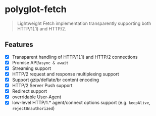# polyglot-fetch

> Lightweight Fetch implementation transparently supporting both HTTP/1(.1) and HTTP/2.

## Features

* [x] Transparent handling of HTTP/1(.1) and HTTP/2 connections
* [x] Promise API/`async & await`
* [x] Streaming support
* [x] HTTP/2 request and response multiplexing support
* [x] Support gzip/deflate/br content encoding
* [x] HTTP/2 Server Push support
* [x] Redirect support
* [x] overridable User-Agent
* [x] low-level HTTP/1.* agent/connect options support (e.g. `keepAlive`, `rejectUnauthorized`)
